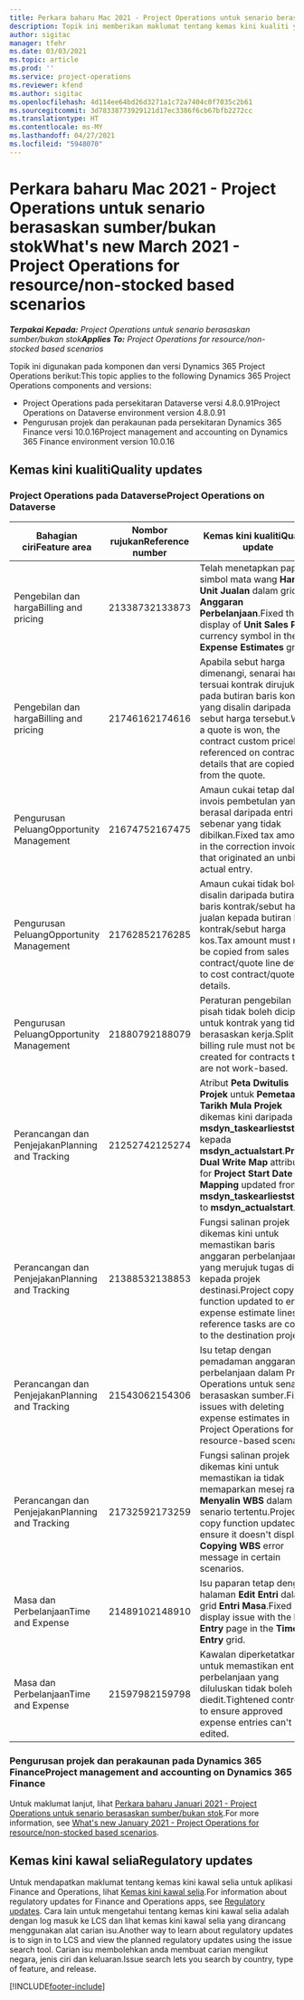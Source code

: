```yaml
---
title: Perkara baharu Mac 2021 - Project Operations untuk senario berasaskan sumber/bukan stok
description: Topik ini memberikan maklumat tentang kemas kini kualiti yang tersedia dalam keluaran Mac 2021 bagi Project Operations untuk senario berasaskan sumber/bukan stok.
author: sigitac
manager: tfehr
ms.date: 03/03/2021
ms.topic: article
ms.prod: ''
ms.service: project-operations
ms.reviewer: kfend
ms.author: sigitac
ms.openlocfilehash: 4d114ee64bd26d3271a1c72a7404c0f7035c2b61
ms.sourcegitcommit: 3d78338773929121d17ec3386f6cb67bfb2272cc
ms.translationtype: HT
ms.contentlocale: ms-MY
ms.lasthandoff: 04/27/2021
ms.locfileid: "5948070"
---
```

# <a name="whats-new-march-2021---project-operations-for-resourcenon-stocked-based-scenarios"></a><span data-ttu-id="735a5-103">Perkara baharu Mac 2021 - Project Operations untuk senario berasaskan sumber/bukan stok</span><span class="sxs-lookup"><span data-stu-id="735a5-103">What's new March 2021 - Project Operations for resource/non-stocked based scenarios</span></span>

<span data-ttu-id="735a5-104">_**Terpakai Kepada:** Project Operations untuk senario berasaskan sumber/bukan stok_</span><span class="sxs-lookup"><span data-stu-id="735a5-104">_**Applies To:** Project Operations for resource/non-stocked based scenarios_</span></span>

<span data-ttu-id="735a5-105">Topik ini digunakan pada komponen dan versi Dynamics 365 Project Operations berikut:</span><span class="sxs-lookup"><span data-stu-id="735a5-105">This topic applies to the following Dynamics 365 Project Operations components and versions:</span></span>

- <span data-ttu-id="735a5-106">Project Operations pada persekitaran Dataverse versi 4.8.0.91</span><span class="sxs-lookup"><span data-stu-id="735a5-106">Project Operations on Dataverse environment version 4.8.0.91</span></span> 
- <span data-ttu-id="735a5-107">Pengurusan projek dan perakaunan pada persekitaran Dynamics 365 Finance versi 10.0.16</span><span class="sxs-lookup"><span data-stu-id="735a5-107">Project management and accounting on Dynamics 365 Finance environment version 10.0.16</span></span> 

## <a name="quality-updates"></a><span data-ttu-id="735a5-108">Kemas kini kualiti</span><span class="sxs-lookup"><span data-stu-id="735a5-108">Quality updates</span></span>

### <a name="project-operations-on-dataverse"></a><span data-ttu-id="735a5-109">Project Operations pada Dataverse</span><span class="sxs-lookup"><span data-stu-id="735a5-109">Project Operations on Dataverse</span></span>


| <span data-ttu-id="735a5-110">**Bahagian ciri**</span><span class="sxs-lookup"><span data-stu-id="735a5-110">**Feature area**</span></span> | <span data-ttu-id="735a5-111">**Nombor rujukan**</span><span class="sxs-lookup"><span data-stu-id="735a5-111">**Reference number**</span></span> | <span data-ttu-id="735a5-112">**Kemas kini kualiti**</span><span class="sxs-lookup"><span data-stu-id="735a5-112">**Quality update**</span></span> |
| --- | --- | --- |
| <span data-ttu-id="735a5-113">Pengebilan dan harga</span><span class="sxs-lookup"><span data-stu-id="735a5-113">Billing and pricing</span></span> | <span data-ttu-id="735a5-114">2133873</span><span class="sxs-lookup"><span data-stu-id="735a5-114">2133873</span></span> | <span data-ttu-id="735a5-115">Telah menetapkan paparan simbol mata wang **Harga Unit Jualan** dalam grid **Anggaran Perbelanjaan**.</span><span class="sxs-lookup"><span data-stu-id="735a5-115">Fixed the display of **Unit Sales Price** currency symbol in the **Expense Estimates** grid.</span></span> |
| <span data-ttu-id="735a5-116">Pengebilan dan harga</span><span class="sxs-lookup"><span data-stu-id="735a5-116">Billing and pricing</span></span> | <span data-ttu-id="735a5-117">2174616</span><span class="sxs-lookup"><span data-stu-id="735a5-117">2174616</span></span> | <span data-ttu-id="735a5-118">Apabila sebut harga dimenangi, senarai harga tersuai kontrak dirujuk pada butiran baris kontrak yang disalin daripada sebut harga tersebut.</span><span class="sxs-lookup"><span data-stu-id="735a5-118">When a quote is won, the contract custom pricelist is referenced on contract line details that are copied from the quote.</span></span> |
| <span data-ttu-id="735a5-119">Pengurusan Peluang</span><span class="sxs-lookup"><span data-stu-id="735a5-119">Opportunity Management</span></span> | <span data-ttu-id="735a5-120">2167475</span><span class="sxs-lookup"><span data-stu-id="735a5-120">2167475</span></span> | <span data-ttu-id="735a5-121">Amaun cukai tetap dalam invois pembetulan yang berasal daripada entri sebenar yang tidak dibilkan.</span><span class="sxs-lookup"><span data-stu-id="735a5-121">Fixed tax amount in the correction invoice that originated an unbilled actual entry.</span></span> |
| <span data-ttu-id="735a5-122">Pengurusan Peluang</span><span class="sxs-lookup"><span data-stu-id="735a5-122">Opportunity Management</span></span> | <span data-ttu-id="735a5-123">2176285</span><span class="sxs-lookup"><span data-stu-id="735a5-123">2176285</span></span> | <span data-ttu-id="735a5-124">Amaun cukai tidak boleh disalin daripada butiran baris kontrak/sebut harga jualan kepada butiran baris kontrak/sebut harga kos.</span><span class="sxs-lookup"><span data-stu-id="735a5-124">Tax amount must not be copied from sales contract/quote line details to cost contract/quote line details.</span></span> |
| <span data-ttu-id="735a5-125">Pengurusan Peluang</span><span class="sxs-lookup"><span data-stu-id="735a5-125">Opportunity Management</span></span> | <span data-ttu-id="735a5-126">2188079</span><span class="sxs-lookup"><span data-stu-id="735a5-126">2188079</span></span> | <span data-ttu-id="735a5-127">Peraturan pengebilan pisah tidak boleh dicipta untuk kontrak yang tidak berasaskan kerja.</span><span class="sxs-lookup"><span data-stu-id="735a5-127">Split billing rule must not be created for contracts that are not work-based.</span></span> |
| <span data-ttu-id="735a5-128">Perancangan dan Penjejakan</span><span class="sxs-lookup"><span data-stu-id="735a5-128">Planning and Tracking</span></span> | <span data-ttu-id="735a5-129">2125274</span><span class="sxs-lookup"><span data-stu-id="735a5-129">2125274</span></span> | <span data-ttu-id="735a5-130">Atribut **Peta Dwitulis Projek** untuk **Pemetaan Tarikh Mula Projek** dikemas kini daripada **msdyn\_taskearlieststart** kepada **msdyn\_actualstart**.</span><span class="sxs-lookup"><span data-stu-id="735a5-130">**Project Dual Write Map** attribute for **Project Start Date Mapping** updated from **msdyn\_taskearlieststart** to **msdyn\_actualstart**.</span></span> |
| <span data-ttu-id="735a5-131">Perancangan dan Penjejakan</span><span class="sxs-lookup"><span data-stu-id="735a5-131">Planning and Tracking</span></span> | <span data-ttu-id="735a5-132">2138853</span><span class="sxs-lookup"><span data-stu-id="735a5-132">2138853</span></span> | <span data-ttu-id="735a5-133">Fungsi salinan projek dikemas kini untuk memastikan baris anggaran perbelanjaan yang merujuk tugas disalin kepada projek destinasi.</span><span class="sxs-lookup"><span data-stu-id="735a5-133">Project copy function updated to ensure expense estimate lines that reference tasks are copied to the destination project.</span></span> |
| <span data-ttu-id="735a5-134">Perancangan dan Penjejakan</span><span class="sxs-lookup"><span data-stu-id="735a5-134">Planning and Tracking</span></span> | <span data-ttu-id="735a5-135">2154306</span><span class="sxs-lookup"><span data-stu-id="735a5-135">2154306</span></span> | <span data-ttu-id="735a5-136">Isu tetap dengan pemadaman anggaran perbelanjaan dalam Project Operations untuk senario berasaskan sumber.</span><span class="sxs-lookup"><span data-stu-id="735a5-136">Fixed issues with deleting expense estimates in Project Operations for resource-based scenarios.</span></span> |
| <span data-ttu-id="735a5-137">Perancangan dan Penjejakan</span><span class="sxs-lookup"><span data-stu-id="735a5-137">Planning and Tracking</span></span> | <span data-ttu-id="735a5-138">2173259</span><span class="sxs-lookup"><span data-stu-id="735a5-138">2173259</span></span> | <span data-ttu-id="735a5-139">Fungsi salinan projek dikemas kini untuk memastikan ia tidak memaparkan mesej ralat **Menyalin WBS** dalam senario tertentu.</span><span class="sxs-lookup"><span data-stu-id="735a5-139">Project copy function updated to ensure it doesn't display **Copying WBS** error message in certain scenarios.</span></span> |
| <span data-ttu-id="735a5-140">Masa dan Perbelanjaan</span><span class="sxs-lookup"><span data-stu-id="735a5-140">Time and Expense</span></span> | <span data-ttu-id="735a5-141">2148910</span><span class="sxs-lookup"><span data-stu-id="735a5-141">2148910</span></span> | <span data-ttu-id="735a5-142">Isu paparan tetap dengan halaman **Edit Entri** dalam grid **Entri Masa**.</span><span class="sxs-lookup"><span data-stu-id="735a5-142">Fixed display issue with the **Edit Entry** page in the **Time Entry** grid.</span></span> |
| <span data-ttu-id="735a5-143">Masa dan Perbelanjaan</span><span class="sxs-lookup"><span data-stu-id="735a5-143">Time and Expense</span></span> | <span data-ttu-id="735a5-144">2159798</span><span class="sxs-lookup"><span data-stu-id="735a5-144">2159798</span></span> | <span data-ttu-id="735a5-145">Kawalan diperketatkan untuk memastikan entri perbelanjaan yang diluluskan tidak boleh diedit.</span><span class="sxs-lookup"><span data-stu-id="735a5-145">Tightened controls to ensure approved expense entries can't be edited.</span></span> |

### <a name="project-management-and-accounting-on-dynamics-365-finance"></a><span data-ttu-id="735a5-146">Pengurusan projek dan perakaunan pada Dynamics 365 Finance</span><span class="sxs-lookup"><span data-stu-id="735a5-146">Project management and accounting on Dynamics 365 Finance</span></span>

<span data-ttu-id="735a5-147">Untuk maklumat lanjut, lihat [Perkara baharu Januari 2021 - Project Operations untuk senario berasaskan sumber/bukan stok](whats-new-jan-2021-resource-based.md).</span><span class="sxs-lookup"><span data-stu-id="735a5-147">For more information, see [What's new January 2021 - Project Operations for resource/non-stocked based scenarios](whats-new-jan-2021-resource-based.md).</span></span>

## <a name="regulatory-updates"></a><span data-ttu-id="735a5-148">Kemas kini kawal selia</span><span class="sxs-lookup"><span data-stu-id="735a5-148">Regulatory updates</span></span>

<span data-ttu-id="735a5-149">Untuk mendapatkan maklumat tentang kemas kini kawal selia untuk aplikasi Finance and Operations, lihat [Kemas kini kawal selia](/dynamics365/finance/localizations/regulatory-updates).</span><span class="sxs-lookup"><span data-stu-id="735a5-149">For information about regulatory updates for Finance and Operations apps, see [Regulatory updates](/dynamics365/finance/localizations/regulatory-updates).</span></span> <span data-ttu-id="735a5-150">Cara lain untuk mengetahui tentang kemas kini kawal selia adalah dengan log masuk ke LCS dan lihat kemas kini kawal selia yang dirancang menggunakan alat carian isu.</span><span class="sxs-lookup"><span data-stu-id="735a5-150">Another way to learn about regulatory updates is to sign in to LCS and view the planned regulatory updates using the issue search tool.</span></span> <span data-ttu-id="735a5-151">Carian isu membolehkan anda membuat carian mengikut negara, jenis ciri dan keluaran.</span><span class="sxs-lookup"><span data-stu-id="735a5-151">Issue search lets you search by country, type of feature, and release.</span></span>


[!INCLUDE[footer-include](../includes/footer-banner.md)]